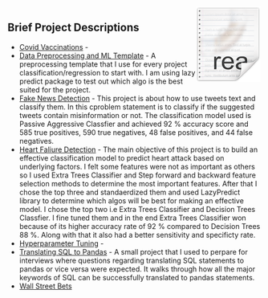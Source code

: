 <img src="icon.png" align="right" />

## Brief Project Descriptions

- [Covid Vaccinations](https://github.com/asad-mahmood/66DaysOfData/tree/main/Covid%20Vaccinations) -
- [Data Preprocessing and ML Template](https://github.com/asad-mahmood/66DaysOfData/tree/main/Data%20Preprocessing%20and%20ML%20Template) - A preprocessing template that I use for every project classification/regression to start with. I am using lazy predict package to test out which algo is the best suited for the project.
- [Fake News Detection](https://github.com/asad-mahmood/66DaysOfData/tree/main/Fake%20News%20Detection) - This project is about how to use tweets text and classify them. In this cproblem statement is to classify if the suggested tweets contain misinformation or not. The classification model used is Passive Aggressive Classfier and achieved 92 % accuracy score and 585 true positives, 590 true negatives, 48 false positives, and 44 false negatives.
- [Heart Faliure Detection](https://github.com/asad-mahmood/66DaysOfData/tree/main/Heart%20Failure) - The main objective of this project is to build an effective classification model to predict heart attack based on underlying factors. I felt some features were not as important as others so I used Extra Trees Classifier and Step forward and backward feature selection methods to determine the most important features. After that I chose the top three and standaerdized them and used LazyPredict library to determine which algos will be best for making an effective model. I chose the top two i.e Extra Trees Classifier and Decision Trees Classfier. I fine tuned them and in the end Extra Trees Classifier won because of its higher accuracy rate of 92 % compared to Decision Trees 88 %. Along with that it also had a better sensitivity and specificty rate.
- [Hyperparameter Tuning](https://github.com/asad-mahmood/66DaysOfData/tree/main/Hyperparameter%20tuning) -
- [Translating SQL to Pandas](https://github.com/asad-mahmood/66DaysOfData/tree/main/SQL%20to%20Pandas) - A small project that I used to perpare for interviews where questions regarding translating SQL statements to pandas or vice versa were expected. It walks through how all the major keywords of SQL can be successfully translated to pandas statements.
- [Wall Street Bets](https://github.com/asad-mahmood/66DaysOfData/tree/main/Wall%20Street%20Bets)
